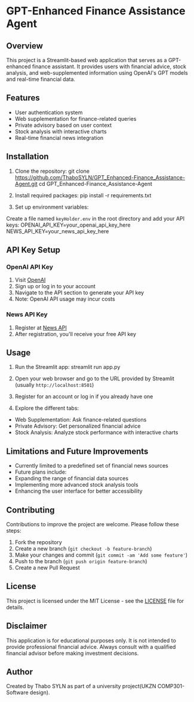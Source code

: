 # GPT-Enhanced Finance Assistance Agent

## Overview
This project is a Streamlit-based web application that serves as a GPT-enhanced finance assistant. It provides users with financial advice, stock analysis, and web-supplemented information using OpenAI's GPT models and real-time financial data.

## Features
- User authentication system
- Web supplementation for finance-related queries
- Private advisory based on user context
- Stock analysis with interactive charts
- Real-time financial news integration

## Installation

1. Clone the repository:
git clone https://github.com/ThaboSYLN/GPT_Enhanced-Finance_Assistance-Agent.git
cd GPT_Enhanced-Finance_Assistance-Agent

2. Install required packages:
pip install -r requirements.txt

3. Set up environment variables:

Create a file named `keyHolder.env` in the root directory and add your API keys:
OPENAI_API_KEY=your_openai_api_key_here
NEWS_API_KEY=your_news_api_key_here

## API Key Setup

### OpenAI API Key
1. Visit [OpenAI](https://openai.com/)
2. Sign up or log in to your account
3. Navigate to the API section to generate your API key
4. Note: OpenAI API usage may incur costs

### News API Key
1. Register at [News API](https://newsapi.ai/register)
2. After registration, you'll receive your free API key

## Usage

1. Run the Streamlit app:
streamlit run app.py

2. Open your web browser and go to the URL provided by Streamlit (usually `http://localhost:8501`)

3. Register for an account or log in if you already have one

4. Explore the different tabs:
- Web Supplementation: Ask finance-related questions
- Private Advisory: Get personalized financial advice
- Stock Analysis: Analyze stock performance with interactive charts

## Limitations and Future Improvements
- Currently limited to a predefined set of financial news sources
- Future plans include:
- Expanding the range of financial data sources
- Implementing more advanced stock analysis tools
- Enhancing the user interface for better accessibility

## Contributing
Contributions to improve the project are welcome. Please follow these steps:
1. Fork the repository
2. Create a new branch (`git checkout -b feature-branch`)
3. Make your changes and commit (`git commit -am 'Add some feature'`)
4. Push to the branch (`git push origin feature-branch`)
5. Create a new Pull Request

## License
This project is licensed under the MIT License - see the [LICENSE](LICENSE) file for details.

## Disclaimer
This application is for educational purposes only. It is not intended to provide professional financial advice. Always consult with a qualified financial advisor before making investment decisions.

## Author
Created by Thabo SYLN as part of a university project(UKZN COMP301-Software design).
